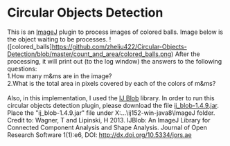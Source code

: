 # Circular Objects Detection
This is an [ImageJ](https://imagej.nih.gov/ij/) plugin to process images of colored balls. Image below is the object waiting to be processes. !([colored_balls]https://github.com/zheliu422/Circular-Objects-Detection/blob/master/count_and_area/colored_balls.png) 
After the processing, it will print out (to the log window) the answers to the following questions:<br />
1.How many m&ms are in the image? <br />
2.What is the total area in pixels covered by each of the colors of m&ms?<br />
<br />Also, in this implementation, I used the [IJ Blob](https://imagej.net/IJ_Blob) library. In order to run this circular objects detection plugin, please download the file [ij_blob-1.4.9.jar](https://github.com/thorstenwagner/ij-blob/releases/tag/v1.4.9-2). Place the "ij_blob-1.4.9.jar" file under X:\...\ij152-win-java8\ImageJ folder.
<br />Credit to: Wagner, T and Lipinski, H 2013. IJBlob: An ImageJ Library for Connected Component Analysis and Shape Analysis. Journal of Open Research Software 1(1):e6, DOI: http://dx.doi.org/10.5334/jors.ae
